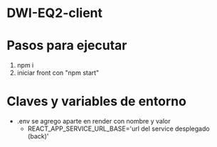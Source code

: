# DWI-EQ2-client

# Pasos para ejecutar
1. npm i
2. iniciar front con "npm start"

# Claves y variables de entorno
- .env se agrego aparte en render con nombre y valor 
    + REACT_APP_SERVICE_URL_BASE='url del service desplegado (back)'